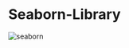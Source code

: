 # Seaborn-Library
![seaborn](https://github.com/Rutujaborawake29/Seaborn-Library/assets/124768405/90477a6c-cd5f-49bf-8b7c-63d4e7a10987)
